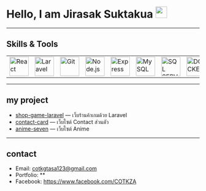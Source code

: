 # Hello, I am Jirasak Suktakua <img src="https://media.giphy.com/media/hvRJCLFzcasrR4ia7z/giphy.gif" width="30">

---

##  Skills & Tools
<table>
  <tr>
    <td>
      <a href="https://reactjs.org" target="_blank">
        <img src="https://img.icons8.com/?size=100&id=asWSSTBrDlTW&format=png&color=61DAFB" 
             alt="React" width="50" height="50"/>
      </a>
    </td>
    <td>
      <a href="https://laravel.com/" target="_blank">
        <img src="https://upload.wikimedia.org/wikipedia/commons/thumb/9/9a/Laravel.svg/640px-Laravel.svg.png" 
             alt="Laravel" width="50" height="50"/>
      </a>
    </td>
    <td>
      <a href="https://git-scm.com/" target="_blank">
        <img src="https://upload.wikimedia.org/wikipedia/commons/thumb/3/3f/Git_icon.svg/640px-Git_icon.svg.png" 
             alt="Git" width="50" height="50"/>
      </a>
    </td>
    <td>
      <a href="https://nodejs.org" target="_blank">
        <img src="https://upload.wikimedia.org/wikipedia/commons/thumb/d/d9/Node.js_logo.svg/640px-Node.js_logo.svg.png" 
             alt="Node.js" width="50" height="50" />
      </a>
    </td>
    <td>
      <a href="https://expressjs.com/" target="_blank">
        <img src="https://img.icons8.com/color/512/express-js.png" 
             alt="Express" width="50" height="50" />
      </a>
    </td>
    <td>
      <a href="https://www.mysql.com" target="_blank">
        <img src="https://cdn.freebiesupply.com/logos/large/2x/mysql-5-logo-png-transparent.png" 
             alt="MySQL" width="50" height="50" />
      </a>
    </td>
     <td>
      <a href="https://www.microsoft.com/en-us/sql-server/sql-server-downloads" target="_blank">
        <img src="https://img.icons8.com/?size=512&id=laYYF3dV0Iew&format=png" 
             alt="SQL SERVER" width="50" height="50" />
      </a>
    </td>
    <td>
      <a href="https://www.docker.com/" target="_blank">
        <img src="https://img.icons8.com/fluent/512/docker.png" 
             alt="DOCKER" width="50" height="50" />
      </a>
    </td>
    <td>
      <a href="https://tailwindcss.com/" target="_blank">
        <img src="https://upload.wikimedia.org/wikipedia/commons/thumb/d/d5/Tailwind_CSS_Logo.svg/2560px-Tailwind_CSS_Logo.svg.png" 
             alt="tawiland css" width="50" height="50" />
      </a>
    </td>
    <td>
      <a href="https://getbootstrap.com/docs/5.0/about/brand/" target="_blank">
        <img src="https://upload.wikimedia.org/wikipedia/commons/thumb/b/b2/Bootstrap_logo.svg/2560px-Bootstrap_logo.svg.png" 
             alt="bootstrap" width="50" height="50" />
      </a>
    </td>
    <td>
      <a href="https://developer.mozilla.org/en-US/docs/Glossary/HTML5" target="_blank">
        <img src="https://upload.wikimedia.org/wikipedia/commons/thumb/6/61/HTML5_logo_and_wordmark.svg/2048px-HTML5_logo_and_wordmark.svg.png" 
             alt="bootstrap" width="50" height="50" />
      </a>
    </td>
  </tr>
</table>


---

##  my project
- [shop-game-laravel](https://github.com/COTKZA/shop-game-laravel) — เว็บร้านค้าเกมด้วย Laravel
- [contact-card](https://github.com/COTKZA/anime-seven.git) — เว็บไซต์ Contact ส่วนตัว
- [anime-seven](https://github.com/COTKZA/web-portfolio) — เว็บไซต์ Anime 

---

## contact
- Email: cotkgtasa123@gmail.com
- Portfolio: **   
- Facebook: https://www.facebook.com/COTKZA
